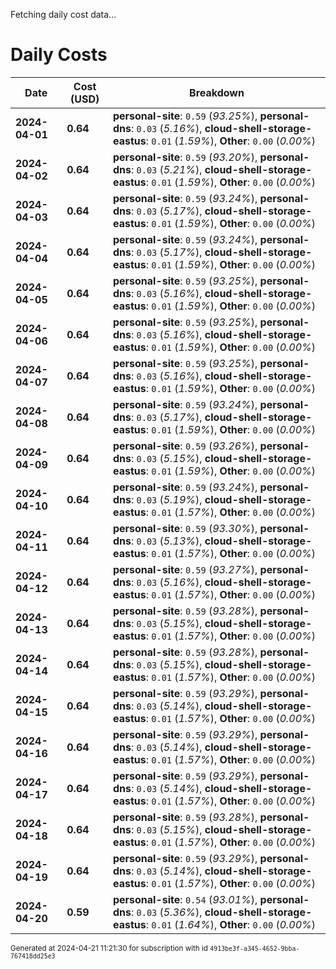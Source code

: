 Fetching daily cost data...
# Daily Costs

| Date | Cost (USD) | Breakdown |
|------|----------------|-----------|
| **2024-04-01** | **0.64** | **personal-site**: `0.59` (_93.25%_), **personal-dns**: `0.03` (_5.16%_), **cloud-shell-storage-eastus**: `0.01` (_1.59%_), **Other**: `0.00` (_0.00%_) |
| **2024-04-02** | **0.64** | **personal-site**: `0.59` (_93.20%_), **personal-dns**: `0.03` (_5.21%_), **cloud-shell-storage-eastus**: `0.01` (_1.59%_), **Other**: `0.00` (_0.00%_) |
| **2024-04-03** | **0.64** | **personal-site**: `0.59` (_93.24%_), **personal-dns**: `0.03` (_5.17%_), **cloud-shell-storage-eastus**: `0.01` (_1.59%_), **Other**: `0.00` (_0.00%_) |
| **2024-04-04** | **0.64** | **personal-site**: `0.59` (_93.24%_), **personal-dns**: `0.03` (_5.17%_), **cloud-shell-storage-eastus**: `0.01` (_1.59%_), **Other**: `0.00` (_0.00%_) |
| **2024-04-05** | **0.64** | **personal-site**: `0.59` (_93.25%_), **personal-dns**: `0.03` (_5.16%_), **cloud-shell-storage-eastus**: `0.01` (_1.59%_), **Other**: `0.00` (_0.00%_) |
| **2024-04-06** | **0.64** | **personal-site**: `0.59` (_93.25%_), **personal-dns**: `0.03` (_5.16%_), **cloud-shell-storage-eastus**: `0.01` (_1.59%_), **Other**: `0.00` (_0.00%_) |
| **2024-04-07** | **0.64** | **personal-site**: `0.59` (_93.25%_), **personal-dns**: `0.03` (_5.16%_), **cloud-shell-storage-eastus**: `0.01` (_1.59%_), **Other**: `0.00` (_0.00%_) |
| **2024-04-08** | **0.64** | **personal-site**: `0.59` (_93.24%_), **personal-dns**: `0.03` (_5.17%_), **cloud-shell-storage-eastus**: `0.01` (_1.59%_), **Other**: `0.00` (_0.00%_) |
| **2024-04-09** | **0.64** | **personal-site**: `0.59` (_93.26%_), **personal-dns**: `0.03` (_5.15%_), **cloud-shell-storage-eastus**: `0.01` (_1.59%_), **Other**: `0.00` (_0.00%_) |
| **2024-04-10** | **0.64** | **personal-site**: `0.59` (_93.24%_), **personal-dns**: `0.03` (_5.19%_), **cloud-shell-storage-eastus**: `0.01` (_1.57%_), **Other**: `0.00` (_0.00%_) |
| **2024-04-11** | **0.64** | **personal-site**: `0.59` (_93.30%_), **personal-dns**: `0.03` (_5.13%_), **cloud-shell-storage-eastus**: `0.01` (_1.57%_), **Other**: `0.00` (_0.00%_) |
| **2024-04-12** | **0.64** | **personal-site**: `0.59` (_93.27%_), **personal-dns**: `0.03` (_5.16%_), **cloud-shell-storage-eastus**: `0.01` (_1.57%_), **Other**: `0.00` (_0.00%_) |
| **2024-04-13** | **0.64** | **personal-site**: `0.59` (_93.28%_), **personal-dns**: `0.03` (_5.15%_), **cloud-shell-storage-eastus**: `0.01` (_1.57%_), **Other**: `0.00` (_0.00%_) |
| **2024-04-14** | **0.64** | **personal-site**: `0.59` (_93.28%_), **personal-dns**: `0.03` (_5.15%_), **cloud-shell-storage-eastus**: `0.01` (_1.57%_), **Other**: `0.00` (_0.00%_) |
| **2024-04-15** | **0.64** | **personal-site**: `0.59` (_93.29%_), **personal-dns**: `0.03` (_5.14%_), **cloud-shell-storage-eastus**: `0.01` (_1.57%_), **Other**: `0.00` (_0.00%_) |
| **2024-04-16** | **0.64** | **personal-site**: `0.59` (_93.29%_), **personal-dns**: `0.03` (_5.14%_), **cloud-shell-storage-eastus**: `0.01` (_1.57%_), **Other**: `0.00` (_0.00%_) |
| **2024-04-17** | **0.64** | **personal-site**: `0.59` (_93.29%_), **personal-dns**: `0.03` (_5.14%_), **cloud-shell-storage-eastus**: `0.01` (_1.57%_), **Other**: `0.00` (_0.00%_) |
| **2024-04-18** | **0.64** | **personal-site**: `0.59` (_93.28%_), **personal-dns**: `0.03` (_5.15%_), **cloud-shell-storage-eastus**: `0.01` (_1.57%_), **Other**: `0.00` (_0.00%_) |
| **2024-04-19** | **0.64** | **personal-site**: `0.59` (_93.29%_), **personal-dns**: `0.03` (_5.14%_), **cloud-shell-storage-eastus**: `0.01` (_1.57%_), **Other**: `0.00` (_0.00%_) |
| **2024-04-20** | **0.59** | **personal-site**: `0.54` (_93.01%_), **personal-dns**: `0.03` (_5.36%_), **cloud-shell-storage-eastus**: `0.01` (_1.64%_), **Other**: `0.00` (_0.00%_) |


<sup>Generated at 2024-04-21 11:21:30 for subscription with id `4913be3f-a345-4652-9bba-767418dd25e3`</sup>

